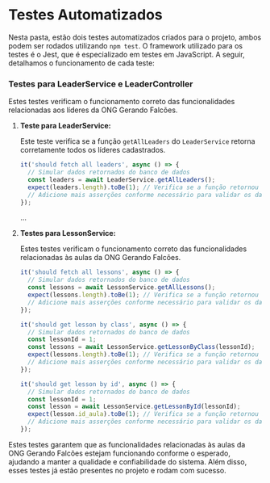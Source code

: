 # Testes Automatizados

Nesta pasta, estão dois testes automatizados criados para o projeto, ambos podem ser rodados utilizando `npm test`. O framework utilizado para os testes é o Jest, que é especializado em testes em JavaScript. A seguir, detalhamos o funcionamento de cada teste:

### Testes para LeaderService e LeaderController

Estes testes verificam o funcionamento correto das funcionalidades relacionadas aos líderes da ONG Gerando Falcões.

1. **Teste para LeaderService:**

   Este teste verifica se a função `getAllLeaders` do `LeaderService` retorna corretamente todos os líderes cadastrados.

   ```javascript
   it('should fetch all leaders', async () => {
     // Simular dados retornados do banco de dados
     const leaders = await LeaderService.getAllLeaders();
     expect(leaders.length).toBe(1); // Verifica se a função retornou um líder
     // Adicione mais asserções conforme necessário para validar os dados dos líderes retornados
   });
   ```

   ...

2. **Testes para LessonService:**

   Estes testes verificam o funcionamento correto das funcionalidades relacionadas às aulas da ONG Gerando Falcões.

   ```javascript
   it('should fetch all lessons', async () => {
     // Simular dados retornados do banco de dados
     const lessons = await LessonService.getAllLessons();
     expect(lessons.length).toBe(1); // Verifica se a função retornou uma aula
     // Adicione mais asserções conforme necessário para validar os dados das aulas retornadas
   });
   ```

   ```javascript
   it('should get lesson by class', async () => {
     // Simular dados retornados do banco de dados
     const lessonId = 1;
     const lessons = await LessonService.getLessonByClass(lessonId);
     expect(lessons.length).toBe(1); // Verifica se a função retornou uma aula
     // Adicione mais asserções conforme necessário para validar os dados das aulas retornadas
   });
   ```

   ```javascript
   it('should get lesson by id', async () => {
     // Simular dados retornados do banco de dados
     const lessonId = 1;
     const lesson = await LessonService.getLessonById(lessonId);
     expect(lesson.id_aula).toBe(1); // Verifica se a função retornou a aula correta
     // Adicione mais asserções conforme necessário para validar os dados da aula retornada
   });
   ```

Estes testes garantem que as funcionalidades relacionadas às aulas da ONG Gerando Falcões estejam funcionando conforme o esperado, ajudando a manter a qualidade e confiabilidade do sistema. Além disso, esses testes já estão presentes no projeto e rodam com sucesso.